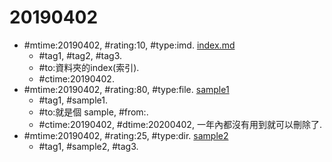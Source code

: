 # 20190402 #
* \#mtime:20190402, \#rating:10, \#type:imd. [index.md](index.md)
  * \#tag1, \#tag2, \#tag3.
  * \#to:資料夾的index(索引).
  * \#ctime:20190402.
* \#mtime:20190402, \#rating:80, \#type:file. [sample1](sample1.txt)
  * \#tag1, \#sample1.
  * \#to:就是個 sample, \#from:.
  * \#ctime:20190402, \#dtime:20200402, 一年內都沒有用到就可以刪除了.
* \#mtime:20190402, \#rating:25, \#type:dir. [sample2](sample2)
  * \#tag1, \#sample2, \#tag3.
